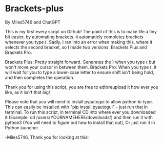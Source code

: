 # Brackets-plus
By Miles5746 and ChatGPT

This is my first every script on Github! The point of this is to make life a tiny bit easier, by automating brackets. it automaticly completes brackets whenever you type (. Sadly, I ran into
an error when making this, where it selects the second bracket, so I made two versions: Brackets Plus and Brackets Pro. 

Brackets Plus: Pretty straight forward. Generates the ) when you type ( but won't move your cursor in between them.
Brackets Pro: When you type (, it will wait for you to type a lower-case letter to ensure shift isn't being hold, and then completes the operation.

Thank you for using this script, you are free to edit/reupload it how ever you like, as it isn't that big!

Please note that you will need to install pyautogui to allow python to type. This can easily be installed with "pip install pyautogui" - just run that in terminal.
To run this script, in terminal CD into where ever you downloaded it (Example: cd /users/YOURNAMEHERE/downloads/) and then run it with python3 (You will need to figure out how to install that out), Or just run it in Python launcher.

-Miles5746, Thank you for looking at this!
